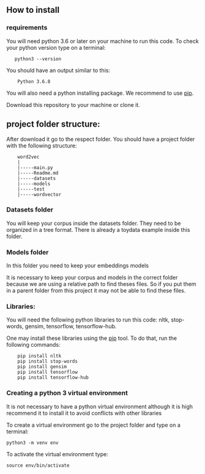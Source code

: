 ## How to install

### requirements
You will need python 3.6 or later on your machine to run this code.
To check your python version type on a terminal:

       python3 --version
          
          
You should have an output similar to this:

        Python 3.6.8
        
You will also need a python installing package. We recommend to use 
[pip](https://pypi.org/project/pip/).

Download this repository to your machine or clone it.

## project folder structure:

After download it go to the respect folder. You should have a project folder with the following structure:

        word2vec
        |
        |-----main.py
        |-----Readme.md
        |-----datasets
        |-----models
        |-----test
        |-----wordvector
        
       
### Datasets folder
You will keep your corpus inside the datasets folder.
They need to be organized in a tree format. There is already a toydata example
 inside this folder. 

### Models folder
In this folder you need to keep your embeddings models

It is necessary to keep your corpus and models in the correct folder because 
we are using a relative path to find theses files. So 
if you put them in a parent folder from this project
it may not be able to find these files.


### Libraries:

You will need the following python libraries to run this code:
nltk, stop-words, gensim, tensorflow, tensorflow-hub.

One may install these libraries using the [pip](https://pypi.org/project/pip/) tool.
 To do that, run the following commands:

        pip install nltk
        pip install stop-words
        pip install gensim
        pip install tensorflow
        pip install tensorflow-hub


### Creating a python 3 virtual environment

It is not necessary to have a python virtual environment although
it is high recommend it to install it to avoid conflicts with other libraries

To create a virtual environment go to the project folder and type on a terminal:

    python3 -m venv env


To activate the virtual environment type:

    source env/bin/activate 


